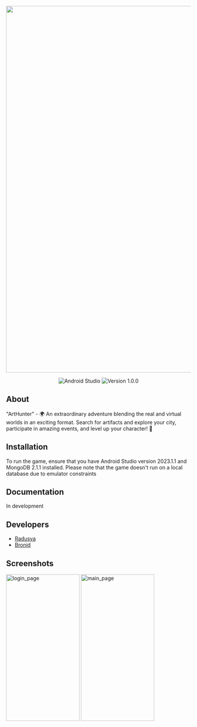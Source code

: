 <p align="center">
      <img src="https://i.ibb.co/Rv9PZWB/2024-01-16-01-01-10.jpg" width="1000">
</p>

<p align="center">
   <img src="https://img.shields.io/badge/Android%20Studio-brightgreen" alt="Android Studio">
   <img src="https://img.shields.io/badge/Version-v1.0.0-blue" alt="Version 1.0.0">
</p>

## About
"ArtHunter" - 🌍 An extraordinary adventure blending the real and virtual worlds in an exciting format. Search for artifacts and explore your city, participate in amazing events, and level up your character! 🏹

## Installation
To run the game, ensure that you have Android Studio version 2023.1.1 and MongoDB 2.1.1 installed. 
Please note that the game doesn't run on a local database due to emulator constraints

## Documentation
In development

## Developers
- [Radusya](https://github.com/Radusya)
- [Bronid](https://github.com/Bronid)

## Screenshots
<p align="left">
<img src="https://i.ibb.co/RD2QBSB/login-page.png" alt="login_page" width="200" height="400">
<img src="https://i.ibb.co/jfwhpqj/main-page.png" alt="main_page" width="200" height="400">
</p>


